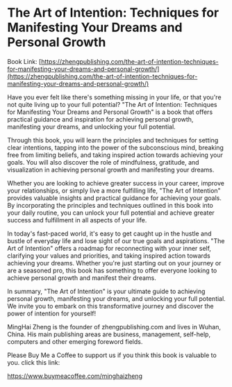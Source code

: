 # The Art of Intention: Techniques for Manifesting Your Dreams and Personal Growth

Book Link: [https://zhengpublishing.com/the-art-of-intention-techniques-for-manifesting-your-dreams-and-personal-growth/](https://zhengpublishing.com/the-art-of-intention-techniques-for-manifesting-your-dreams-and-personal-growth/)

Have you ever felt like there's something missing in your life, or that you're not quite living up to your full potential? "The Art of Intention: Techniques for Manifesting Your Dreams and Personal Growth" is a book that offers practical guidance and inspiration for achieving personal growth, manifesting your dreams, and unlocking your full potential.

Through this book, you will learn the principles and techniques for setting clear intentions, tapping into the power of the subconscious mind, breaking free from limiting beliefs, and taking inspired action towards achieving your goals. You will also discover the role of mindfulness, gratitude, and visualization in achieving personal growth and manifesting your dreams.

Whether you are looking to achieve greater success in your career, improve your relationships, or simply live a more fulfilling life, "The Art of Intention" provides valuable insights and practical guidance for achieving your goals. By incorporating the principles and techniques outlined in this book into your daily routine, you can unlock your full potential and achieve greater success and fulfillment in all aspects of your life.

In today's fast-paced world, it's easy to get caught up in the hustle and bustle of everyday life and lose sight of our true goals and aspirations. "The Art of Intention" offers a roadmap for reconnecting with your inner self, clarifying your values and priorities, and taking inspired action towards achieving your dreams. Whether you're just starting out on your journey or are a seasoned pro, this book has something to offer everyone looking to achieve personal growth and manifest their dreams.

In summary, "The Art of Intention" is your ultimate guide to achieving personal growth, manifesting your dreams, and unlocking your full potential. We invite you to embark on this transformative journey and discover the power of intention for yourself!

MingHai Zheng is the founder of zhengpublishing.com and lives in Wuhan, China. His main publishing areas are business, management, self-help, computers and other emerging foreword fields.

Please Buy Me a Coffee to support us if you think this book is valuable to you. click this link:

https://www.buymeacoffee.com/minghaizheng

